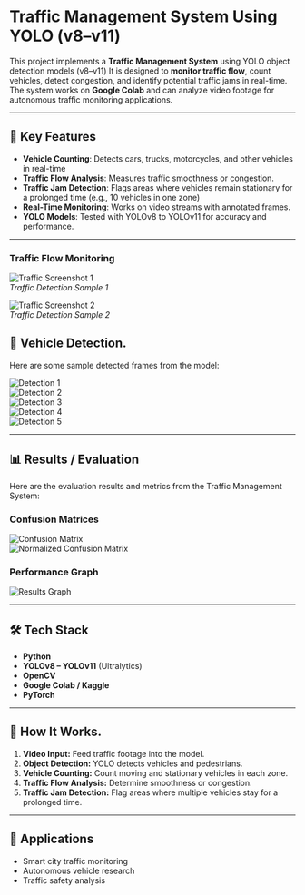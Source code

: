 # Traffic Management System Using YOLO (v8–v11)

This project implements a **Traffic Management System** using YOLO object detection models (v8–v11)
It is designed to **monitor traffic flow**, count vehicles, detect congestion, and identify potential traffic jams in real-time. 
The system works on **Google Colab** and can analyze video footage for autonomous traffic monitoring applications.

---

## 🔹 Key Features
- **Vehicle Counting**: Detects cars, trucks, motorcycles, and other vehicles in real-time 
- **Traffic Flow Analysis**: Measures traffic smoothness or congestion.  
- **Traffic Jam Detection**: Flags areas where vehicles remain stationary for a prolonged time (e.g., 10 vehicles in one zone)
- **Real-Time Monitoring**: Works on video streams with annotated frames.  
- **YOLO Models**: Tested with YOLOv8 to YOLOv11 for accuracy and performance.

---

### Traffic Flow Monitoring
![Traffic Screenshot 1](val_results/Screenshot%202025-08-15%20002708.jpg)  
*Traffic Detection Sample 1*

![Traffic Screenshot 2](val_results/Screenshot%202025-08-15%20002725.jpg)  
*Traffic Detection Sample 2*

## 🚗 Vehicle Detection.

Here are some sample detected frames from the model:

![Detection 1](val_results/1_mp4-0_jpg.rf.71f17d5bdbcac3f9939ae34558b63288.jpg)  
![Detection 2](val_results/2_mp4-22_jpg.rf.7e53e9a475efa9889dc0a74380255e9b.jpg)  
![Detection 3](val_results/3_mp4-2_jpg.rf.fb3ec30812baf2bbaca8718878601bde.jpg)  
![Detection 4](val_results/4_mp4-8_jpg.rf.1d199d41f6c3738763c192883ad1a5b4.jpg)  
![Detection 5](val_results/5_mp4-26_jpg.rf.61d8ef7774c6c33aa7015c91dc91aa34.jpg)

---

## 📊 Results / Evaluation

Here are the evaluation results and metrics from the Traffic Management System:

### Confusion Matrices
![Confusion Matrix](val_results/confusion_matrix%20(1).png)  
![Normalized Confusion Matrix](val_results/confusion_matrix_normalized.png)  

### Performance Graph
![Results Graph](val_results/results.png)

---

## 🛠 Tech Stack
- **Python**  
- **YOLOv8 – YOLOv11** (Ultralytics)  
- **OpenCV**  
- **Google Colab / Kaggle**  
- **PyTorch**

---

## 🚀 How It Works.
1. **Video Input:** Feed traffic footage into the model.  
2. **Object Detection:** YOLO detects vehicles and pedestrians.  
3. **Vehicle Counting:** Count moving and stationary vehicles in each zone.  
4. **Traffic Flow Analysis:** Determine smoothness or congestion.  
5. **Traffic Jam Detection:** Flag areas where multiple vehicles stay for a prolonged time.

---

## 📄 Applications
- Smart city traffic monitoring  
- Autonomous vehicle research  
- Traffic safety analysis
